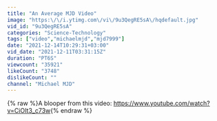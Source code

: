```yaml
---
title: "An Average MJD Video"
image: "https:\/\/i.ytimg.com\/vi\/9u3QegRE5sA\/hqdefault.jpg"
vid_id: "9u3QegRE5sA"
categories: "Science-Technology"
tags: ["video","michaelmjd","mjd7999"]
date: "2021-12-14T10:29:31+03:00"
vid_date: "2021-12-11T03:31:15Z"
duration: "PT6S"
viewcount: "35921"
likeCount: "3748"
dislikeCount: ""
channel: "Michael MJD"
---
```

{% raw %}A blooper from this video: <a rel="nofollow" target="blank" href="https://www.youtube.com/watch?v=CiOIt3_c73w">https://www.youtube.com/watch?v=CiOIt3_c73w</a>{% endraw %}
